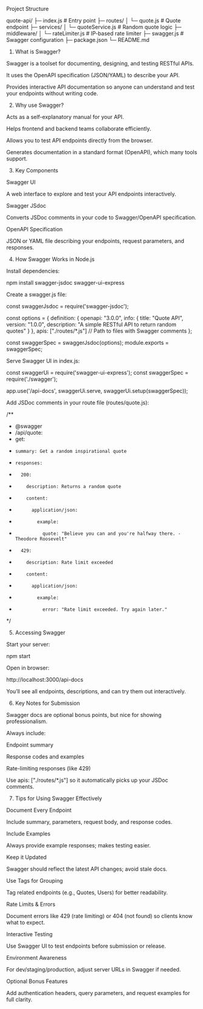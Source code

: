 Project Structure

quote-api/
├─ index.js              # Entry point
├─ routes/
│   └─ quote.js          # Quote endpoint
├─ services/
│   └─ quoteService.js   # Random quote logic
├─ middleware/
│   └─ rateLimiter.js    # IP-based rate limiter
├─ swagger.js            # Swagger configuration
├─ package.json
└─ README.md


1. What is Swagger?

Swagger is a toolset for documenting, designing, and testing RESTful APIs.

It uses the OpenAPI specification (JSON/YAML) to describe your API.

Provides interactive API documentation so anyone can understand and test your endpoints without writing code.

2. Why use Swagger?

Acts as a self-explanatory manual for your API.

Helps frontend and backend teams collaborate efficiently.

Allows you to test API endpoints directly from the browser.

Generates documentation in a standard format (OpenAPI), which many tools support.

3. Key Components

Swagger UI

A web interface to explore and test your API endpoints interactively.

Swagger JSdoc

Converts JSDoc comments in your code to Swagger/OpenAPI specification.

OpenAPI Specification

JSON or YAML file describing your endpoints, request parameters, and responses.

4. How Swagger Works in Node.js

Install dependencies:

npm install swagger-jsdoc swagger-ui-express


Create a swagger.js file:

const swaggerJsdoc = require('swagger-jsdoc');

const options = {
  definition: {
    openapi: "3.0.0",
    info: {
      title: "Quote API",
      version: "1.0.0",
      description: "A simple RESTful API to return random quotes"
    }
  },
  apis: ["./routes/*.js"] // Path to files with Swagger comments
};

const swaggerSpec = swaggerJsdoc(options);
module.exports = swaggerSpec;


Serve Swagger UI in index.js:

const swaggerUi = require('swagger-ui-express');
const swaggerSpec = require('./swagger');

app.use('/api-docs', swaggerUi.serve, swaggerUi.setup(swaggerSpec));


Add JSDoc comments in your route file (routes/quote.js):

/**
 * @swagger
 * /api/quote:
 *   get:
 *     summary: Get a random inspirational quote
 *     responses:
 *       200:
 *         description: Returns a random quote
 *         content:
 *           application/json:
 *             example:
 *               quote: "Believe you can and you're halfway there. - Theodore Roosevelt"
 *       429:
 *         description: Rate limit exceeded
 *         content:
 *           application/json:
 *             example:
 *               error: "Rate limit exceeded. Try again later."
 */

5. Accessing Swagger

Start your server:

npm start


Open in browser:

http://localhost:3000/api-docs


You’ll see all endpoints, descriptions, and can try them out interactively.

6. Key Notes for Submission

Swagger docs are optional bonus points, but nice for showing professionalism.

Always include:

Endpoint summary

Response codes and examples

Rate-limiting responses (like 429)

Use apis: ["./routes/*.js"] so it automatically picks up your JSDoc comments.

7. Tips for Using Swagger Effectively

Document Every Endpoint

Include summary, parameters, request body, and response codes.

Include Examples

Always provide example responses; makes testing easier.

Keep it Updated

Swagger should reflect the latest API changes; avoid stale docs.

Use Tags for Grouping

Tag related endpoints (e.g., Quotes, Users) for better readability.

Rate Limits & Errors

Document errors like 429 (rate limiting) or 404 (not found) so clients know what to expect.

Interactive Testing

Use Swagger UI to test endpoints before submission or release.

Environment Awareness

For dev/staging/production, adjust server URLs in Swagger if needed.

Optional Bonus Features

Add authentication headers, query parameters, and request examples for full clarity.